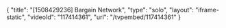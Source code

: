 {
    "title": "[1508429236] Bargain Network",
    "type": "solo",
    "layout": "iframe-static",
    "videoId": "117414361",
    "url": "\/tvpembed\/117414361"
}